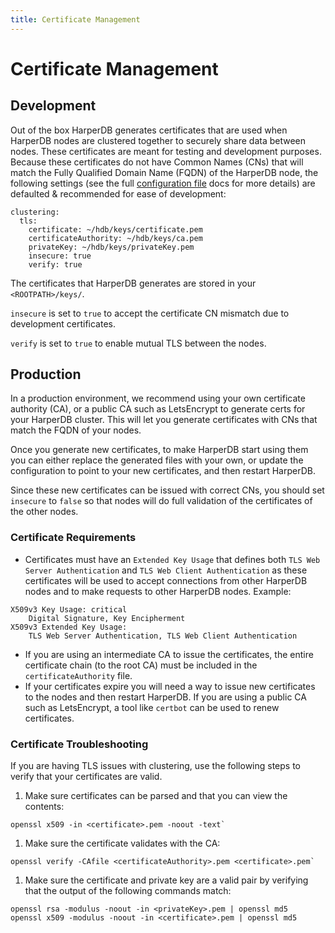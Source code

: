 ```yaml
---
title: Certificate Management
---
```


# Certificate Management

## Development

Out of the box HarperDB generates certificates that are used when HarperDB nodes are clustered together to securely share data between nodes. These certificates are meant for testing and development purposes. Because these certificates do not have Common Names (CNs) that will match the Fully Qualified Domain Name (FQDN) of the HarperDB node, the following settings (see the full [configuration file](../configuration) docs for more details) are defaulted & recommended for ease of development:

```
clustering:
  tls:
    certificate: ~/hdb/keys/certificate.pem
    certificateAuthority: ~/hdb/keys/ca.pem
    privateKey: ~/hdb/keys/privateKey.pem
    insecure: true
    verify: true
```

The certificates that HarperDB generates are stored in your `<ROOTPATH>/keys/`.

`insecure` is set to `true` to accept the certificate CN mismatch due to development certificates.

`verify` is set to `true` to enable mutual TLS between the nodes.

## Production

In a production environment, we recommend using your own certificate authority (CA), or a public CA such as LetsEncrypt to generate certs for your HarperDB cluster. This will let you generate certificates with CNs that match the FQDN of your nodes.

Once you generate new certificates, to make HarperDB start using them you can either replace the generated files with your own, or update the configuration to point to your new certificates, and then restart HarperDB.

Since these new certificates can be issued with correct CNs, you should set `insecure` to `false` so that nodes will do full validation of the certificates of the other nodes.

### Certificate Requirements

- Certificates must have an `Extended Key Usage` that defines both `TLS Web Server Authentication` and `TLS Web Client Authentication` as these certificates will be used to accept connections from other HarperDB nodes and to make requests to other HarperDB nodes. Example:

```
X509v3 Key Usage: critical
    Digital Signature, Key Encipherment
X509v3 Extended Key Usage:
    TLS Web Server Authentication, TLS Web Client Authentication
```

- If you are using an intermediate CA to issue the certificates, the entire certificate chain (to the root CA) must be included in the `certificateAuthority` file.
- If your certificates expire you will need a way to issue new certificates to the nodes and then restart HarperDB. If you are using a public CA such as LetsEncrypt, a tool like `certbot` can be used to renew certificates.

### Certificate Troubleshooting

If you are having TLS issues with clustering, use the following steps to verify that your certificates are valid.

1. Make sure certificates can be parsed and that you can view the contents:

```
openssl x509 -in <certificate>.pem -noout -text`
```

1. Make sure the certificate validates with the CA:

```
openssl verify -CAfile <certificateAuthority>.pem <certificate>.pem`
```

1. Make sure the certificate and private key are a valid pair by verifying that the output of the following commands match:

```
openssl rsa -modulus -noout -in <privateKey>.pem | openssl md5
openssl x509 -modulus -noout -in <certificate>.pem | openssl md5
```
